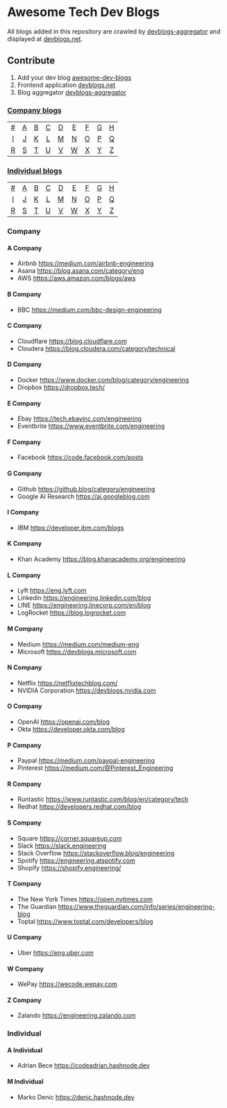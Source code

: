 # Awesome Tech Dev Blogs
All blogs added in this repository are crawled by [devblogs-aggregator](https://github.com/snuzi/devblogs-aggregator) and displayed at [devblogs.net](https://github.com/snuzi/devblogs).

## Contribute
1. Add your dev blog [awesome-dev-blogs](https://github.com/snuzi/awesome-dev-blogs)
2. Frontend application [devblogs.net](https://github.com/snuzi/devblogs)
3. Blog aggregator [devblogs-aggregator](https://github.com/snuzi/devblogs-aggregator)

### [Company blogs](#Company)
|     |     |     |     |     |     |     |     |     |
|:-:  |:-:  |:-:  |:-:  |:-:  |:-:  |:-:  |:-:  |:-:  |
| [#](#-company) 	| [A](#a-company) 	| [B](#b-company) 	| [C](#c-company) 	| [D](#d-company) 	| [E](#e-company) 	| [F](#f-company) 	| [G](#g-company) 	| [H](#h-company) 	|
| [I](#i-company) 	| [J](#j-company) 	| [K](#k-company) 	| [L](#l-company) 	| [M](#m-company) 	| [N](#n-company) 	| [O](#o-company) 	| [P](#p-company) 	| [Q](#q-company) 	|
| [R](#r-company) 	| [S](#s-company) 	| [T](#t-company) 	| [U](#u-company) 	| [V](#v-company) 	| [W](#w-company) 	| [X](#x-company) 	| [Y](#y-company) 	| [Z](#z-company)  	|



### [Individual blogs](#Individual)
|     |     |     |     |     |     |     |     |     |
|:-:  |:-:  |:-:  |:-:  |:-:  |:-:  |:-:  |:-:  |:-:  |
| [#](#-individual) 	| [A](#a-individual) 	| [B](#b-individual) 	| [C](#c-individual) 	| [D](#d-individual) 	| [E](#e-individual) 	| [F](#f-individual) 	| [G](#g-individual) 	| [H](#h-individual) 	|
| [I](#i-individual) 	| [J](#j-individual) 	| [K](#k-individual) 	| [L](#l-individual) 	| [M](#m-individual) 	| [N](#n-individual) 	| [O](#o-individual) 	| [P](#p-individual) 	| [Q](#q-individual) 	|
| [R](#r-individual) 	| [S](#s-individual) 	| [T](#t-individual) 	| [U](#u-individual) 	| [V](#v-individual) 	| [W](#w-individual) 	| [X](#x-individual) 	| [Y](#y-individual) 	| [Z](#z-individual)  	|


### Company

#### A Company
* Airbnb https://medium.com/airbnb-engineering
* Asana https://blog.asana.com/category/eng
* AWS https://aws.amazon.com/blogs/aws

#### B Company
* BBC https://medium.com/bbc-design-engineering

#### C Company
* Cloudflare https://blog.cloudflare.com
* Cloudera https://blog.cloudera.com/category/technical

#### D Company
* Docker https://www.docker.com/blog/category/engineering
* Dropbox https://dropbox.tech/

#### E Company
* Ebay https://tech.ebayinc.com/engineering
* Eventbrite https://www.eventbrite.com/engineering

#### F Company
* Facebook https://code.facebook.com/posts

#### G Company
* Github https://github.blog/category/engineering
* Google AI Research https://ai.googleblog.com

#### I Company
* IBM https://developer.ibm.com/blogs

#### K Company
* Khan Academy https://blog.khanacademy.org/engineering

#### L Company
* Lyft https://eng.lyft.com
* Linkedin https://engineering.linkedin.com/blog
* LINE https://engineering.linecorp.com/en/blog
* LogRocket https://blog.logrocket.com

#### M Company
* Medium https://medium.com/medium-eng
* Microsoft https://devblogs.microsoft.com

#### N Company
* Netflix https://netflixtechblog.com/
* NVIDIA Corporation https://devblogs.nvidia.com

#### O Company
* OpenAI https://openai.com/blog
* Okta https://developer.okta.com/blog

#### P Company
* Paypal https://medium.com/paypal-engineering
* Pinterest https://medium.com/@Pinterest_Engineering

#### R Company
* Runtastic https://www.runtastic.com/blog/en/category/tech
* Redhat https://developers.redhat.com/blog

#### S Company
* Square https://corner.squareup.com
* Slack https://slack.engineering
* Stack Overflow https://stackoverflow.blog/engineering
* Spotify https://engineering.atspotify.com
* Shopify https://shopify.engineering/

#### T Company
* The New York Times https://open.nytimes.com
* The Guardian https://www.theguardian.com/info/series/engineering-blog
* Toptal https://www.toptal.com/developers/blog

#### U Company
* Uber https://eng.uber.com

#### W Company
* WePay https://wecode.wepay.com

#### Z Company
* Zalando https://engineering.zalando.com


### Individual

#### A Individual
* Adrian Bece https://codeadrian.hashnode.dev

#### M Individual
* Marko Denic https://denic.hashnode.dev

